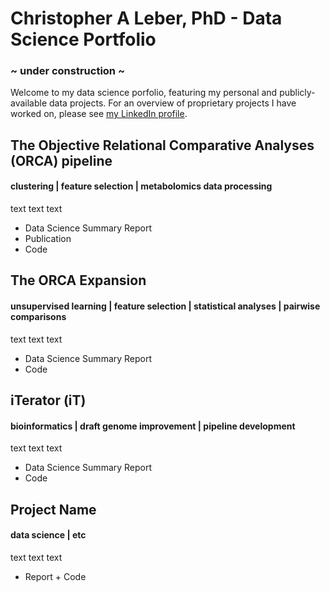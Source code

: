 # Christopher A Leber, PhD - Data Science Portfolio
### ~ under construction ~
Welcome to my data science porfolio, featuring my personal and publicly-available data projects. For an overview of proprietary projects I have worked on, please see [my LinkedIn profile](https://www.linkedin.com/in/christopheraleber/ "Christopher A Leber's LinkedIn profile").

## The Objective Relational Comparative Analyses (ORCA) pipeline
#### clustering | feature selection | metabolomics data processing
text text text

- Data Science Summary Report
- Publication
- Code

## The ORCA Expansion
#### unsupervised learning | feature selection | statistical analyses | pairwise comparisons
text text text

- Data Science Summary Report
- Code

## iTerator (iT)
#### bioinformatics | draft genome improvement | pipeline development
text text text

- Data Science Summary Report
- Code

## Project Name
#### data science | etc
text text text

- Report + Code

